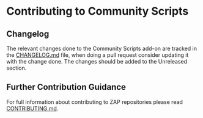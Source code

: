 # Contributing to Community Scripts

## Changelog

The relevant changes done to the Community Scripts add-on are tracked in the [CHANGELOG.md] file,
when doing a pull request consider updating it with the change done. The changes should be added to
the Unreleased section.

## Further Contribution Guidance

For full information about contributing to ZAP repositories please read [CONTRIBUTING.md].

[CHANGELOG.md]: CHANGELOG.md
[CONTRIBUTING.md]: https://github.com/zaproxy/zaproxy/blob/main/CONTRIBUTING.md
